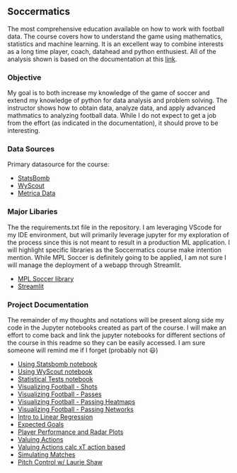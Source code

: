 ## Soccermatics
The most comprehensive education available on how to work with football data. The course covers how to understand the game using mathematics, statistics and machine learning.  It is an excellent way to combine interests as a long time player, coach, datahead and python enthusiest.  All of the analysis shown is based on the documentation at this [link](https://soccermatics.readthedocs.io/en/latest/index.html).

### Objective
My goal is to both increase my knowledge of the game of soccer and extend my knowledge of python for data analysis and problem solving.  The instructor shows how to obtain data, analyze data, and apply advanced mathmatics to analyzing football data.  While I do not expect to get a job from the effort (as indicated in the documentation), it should prove to be interesting.

### Data Sources
Primary datasource for the course:
- [StatsBomb](https://github.com/statsbomb/statsbombpy)
- [WyScout](https://figshare.com/collections/Soccer_match_event_dataset/4415000/2)
- [Metrica Data](https://raw.githubusercontent.com/metrica-sports/sample-data)

### Major Libaries
The the requirements.txt file in the repository.  I am leveraging VScode for my IDE environment, but will primarily leverage jupyter for my exploration of the process since this is not meant to result in a production ML application.  I will highlight specific libraries as the Soccermatics course make intention mention.  While MPL Soccer is definitely going to be applied, I am not sure I will manage the deployment of a webapp through Streamlit.
- [MPL Soccer library](https://mplsoccer.readthedocs.io/en/latest/installation.html)
- [Streamlit](https://docs.streamlit.io/)

### Project Documentation
The remainder of my thoughts and notations will be present along side my code in the Jupyter notebooks created as part of the course.  I will make an effort to come back and link the jupyter notebooks for different sections of the course in this readme so they can be easily accessed. I am sure someone will remind me if I forget (probably not :smiley:)
- [Using Statsbomb notebook](https://github.com/khoffLSU/footy_analytics/blob/master/Using%20Statsbomb.ipynb)
- [Using WyScout notebook](https://github.com/khoffLSU/footy_analytics/blob/master/Using%20Wyscout%20data.ipynb)
- [Statistical Tests notebook](https://github.com/khoffLSU/footy_analytics/blob/master/Statistical%20Tests%20Sign%2C%20Z%20and%20T.ipynb)
- [Visualizing Football - Shots](https://github.com/khoffLSU/footy_analytics/blob/master/Visualizing%20Football%20-%20Shots.ipynb)
- [Visualizing Football - Passes](https://github.com/khoffLSU/footy_analytics/blob/master/Visualizing%20Football%20-%20passes.ipynb)
- [Visualizing Football - Passing Heatmaps](https://github.com/khoffLSU/footy_analytics/blob/master/Visualizing%20Football%20-%20passing%20heatmaps.ipynb)
- [Visualizing Football - Passing Networks](https://github.com/khoffLSU/footy_analytics/blob/master/Visualizing%20Football%20-%20passing%20network.ipynb)
- [Intro to Linear Regression](https://github.com/khoffLSU/footy_analytics/blob/master/Introduction%20to%20Models%20-%20Linear%20regression.ipynb)
- [Expected Goals](https://github.com/khoffLSU/footy_analytics/blob/master/Expected%20goals.ipynb)
- [Player Performance and Radar Plots](https://github.com/khoffLSU/footy_analytics/blob/master/Radar%20Plots.ipynb)
- [Valuing Actions](https://github.com/khoffLSU/footy_analytics/blob/master/Valuing%20Actions%20Chapter.ipynb)
- [Valuing Actions calc xT action based](https://github.com/khoffLSU/footy_analytics/blob/master/Valuing%20actions%20calc%20xT%20action%20based.ipynb)
- [Simulating Matches](https://github.com/khoffLSU/footy_analytics/blob/master/Simulating%20Matches.ipynb)
- [Pitch Control w/ Laurie Shaw](https://github.com/khoffLSU/footy_analytics/blob/master/Pitch%20control.ipynb)
